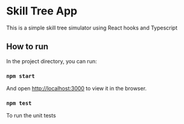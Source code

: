 # Skill Tree App

This is a simple skill tree simulator using React hooks and Typescript

## How to run

In the project directory, you can run:

### `npm start`

And open [http://localhost:3000](http://localhost:3000) to view it in the browser.

### `npm test`

To run the unit tests

